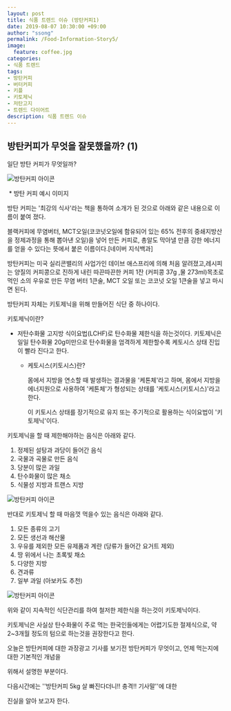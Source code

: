 ```yaml
---
layout: post
title: 식품 트렌드 이슈 (방탄커피1)
date: 2019-08-07 10:30:00 +09:00
author: "ssong"
permalink: /Food-Information-Story5/
image:
  feature: coffee.jpg
categories:
- 식품 트렌드
tags:
- 방탄커피
- 버터커피
- 키플
- 키토제닉
- 저탄고지
- 트렌드 다이어트
description: 식품 트렌드 이슈
---
```


##  방탄커피가 무엇을 잘못했을까? (1) 

 일단 방탄 커피가 무엇일까?

![방탄커피 아이콘](https://lh3.googleusercontent.com/uMNQcz1AR7XnqQZcBvo7nfCdPv-_xzbY7dpngh1ALtYoKOTazzkS_uO2WaYSJW9HhntlTAxFNvkO6JDILRXmciQ4v-cElpUn0vYUarAEIqeZWu6TUPNypA5aYCuTDbiAEFlVIJkRTvFKuq2yz8pWH4jlpfqIZ-C6ZcdwbJA-WoGxQ7yjp2-KBGEeAVzTtuRNrdMJs2FmnIiVZMkgWXbh1-u8fUoRS2UqyBzHuQTm48t_psED-Y4c8gPqAxxKhSsPFojWKXfCFKjrJLWz98xnROvgI50_EIRfN4wu8IHojwJ1Ioe8YCg2rD8r0qerKGZfCgUiteG8o-fcI1bdgByIAqQ64oylVVXV5NYTqNo4GVfLouSa_iWq5K0sWOmnuR_UG1cQP9OagW4qMgP1Dz8C8xqUceTOn9FRmDKriqOIHB5LCf00y-8pslsqsynUVv4GTBqjsNjvQ9YNiOeg8_r3XnpgHXrhtAbGOtWkuLAGOzGTcYPm_3_hm77mtx5k5PSU3J-juZmyTgWG1bW15DViBKWKRqrw-vSAE-n4P5uzt8xZncHsSHDHd71BsrBKZV1MgubZoJtQjPReRll6ujOquhyMIa0N0tSBvd3N1ks-Td1a3k-ugwi47wfFAmOjY2wSmfcCxp3gqbOclIXiqfnuUJLPCsjA8Q=w330-h220-no)

​                                                         * 방탄 커피 예시 이미지 

  방탄 커피는 '최강의 식사'라는 책을 통하여 소개가 된 것으로 아래와 같은 내용으로 이름이 붙여 졌다. 

블랙커피에 무염버터, MCT오일(코코넛오일에 함유되어 있는 65% 전후의 중쇄지방산을 정제과정을 통해 뽑아낸    오일)을 넣어 만든 커피로, 총알도 막아낼 만큼 강한 에너지를 얻을 수 있다는 뜻에서 붙은 이름이다.[네이버 지식백과]  

 방탄커피는 미국 실리콘밸리의 사업가인 데이브 애스프리에 의해 처음 알려졌고,레시피는 양질의 커피콩으로 진하게 내린 따끈따끈한 커피 1잔 (커피콩 37g ,물 273ml)목초로 먹인 소의 우유로 만든 무염 버터 1큰술, MCT 오일 또는 코코넛 오일 1큰술을 넣고 마시면 된다. 

방탄커피 자체는 키토제닉을 위해 만들어진 식단 중 하나이다. 

키토제닉이란? 

- 저탄수화물 고지방 식이요법(LCHF)로 탄수화물 제한식을 하는것이다. 키토제닉은 일일 탄수화물 20g미만으로 탄수화물을 엄격하게 제한할수록 케토시스 상태 진입이 빨라 진다고 한다. 

   *  케토시스(키토시스)란? 

      몸에서 지방을 연소할 때 발생하는 결과물을 '케톤체'라고 하며, 몸에서 지방을 에너지원으로 사용하여 '케톤체'가 형성되는 상태를 '케토시스(키토시스)'라고 한다.

      이 키토시스 상태를 장기적으로 유지 또는 주기적으로 활용하는 식이요법이 '키토제닉'이다.



키토제닉을 할 때 제한해야하는 음식은 아래와 같다.

1. 정제된 설탕과 과당이 들어간 음식
2. 국물과 곡물로 만든 음식
3. 당분이 많은 과일
4. 탄수화물이 많은 채소
5. 식물성 지방과 트랜스 지방

  ![방탄커피 아이콘](https://lh3.googleusercontent.com/nlcC5Mz0k3Zl1LUASotbN7WDd1kbYLNSmo1t3mvnVYZX4GtAoI6agO7bKmFY9tjQBUFgw98a3-3bo_bhXK-K-44WEw2uPmnF87pgvDQf7fE7_fMotFZTfKEGcN3pin5AqzjQOLmPhhtkRXmWBwYWCOgFr8gJW0mbdRhRUqoFd13mMnY8TN36skV0UyqPnorVAEW01oL0Ff15QHAXiVPKjz4kzrnIRb-pNA5xtIsuneocggJXA6z0Cx6ktsLlsGzrP4jjojlAsvwT0wILHibRN92wPWHkj-udOYTBzlmgtffC5xDC8GIGTB1ctXOnfZOil2kw4CHJqn03vVKfQKbuOhLIh6cx9mRZ6gTZTdN4CwYQDZ272w9ZyYIyiAKvymXREqRipiO_tTzgPLG3_CZR0Q0OuQ0qSx_Oej7-TjLbNxnUTsnRqCNP3PreQRa0pc4z8TIfdHzBjRBJfdqusxIWbW_EZG53FROEsGHhXBaT0xpqNoNJfF4AYODm7XcuERs4YQq1nWsWZBBpjtvo-sFPIRAnt_ts5fKlVnlaxzPcZZDFxCoRzB2z2qoohUwD3nJe9zU_wOWVnX35IU2gZl1aoVnVQpK5n_Lm2zhwPSVrIpdYW37SP188P-3WvDHFDJft95OgWQZTPPOcX7YK3Q31gDwsk2bg_g=w640-h426-no)



반대로 키토제닉 할 때 마음껏 먹을수 있는 음식은 아래와 같다. 

1. 모든 종류의 고기 
2. 모든 생선과 해산물
3. 우유를 제외한 모든 유제품과 계란 (당류가 들어간 요거트 제외)
4. 땅 위에서 나는 초록빛 채소
5. 다양한 지방
6. 견과류
7. 일부 과일 (아보카도 추천)

![방탄커피 아이콘](https://lh3.googleusercontent.com/OEkWLgY5g_gphfFvSUaeDDu7M_Lc-R6fusVzPvFBSvt4I-fsanBH0w2JZvPg00h9W3aTtC3yenkkXTMJulpTTUlUve_9srQz1fah8WiJRpMcEGhPhtV7Vcl7JJTIEsQ1edrC7eGRvo2IyGwrhVZuXfirrR4wDCzYZgZuNR6vM1TZ3xvuxp7WIhY2CM3qR52bNB4ruCTeH1HWW9IMYmvnnLgvtVspBbcPsJ-gcaTlSsECu-klttDkgzKlQuXNfLBlJF5NXuH4m19k8MOWPAgVVSJ63pqQfVPNhhB-_ZrQxGtPy017nql0u9MrUv-aafbQBPi9KltN4mOXmad9UhFvBd1WHGMOscvqtgDGMzl6gQz_-NWbYfsLzl3NQDPeTa5JXbvqRcXBjVF-oE4W8TqQasBBk9qIj3FRsVOV0SehWW7guc84mXDveB7D-shPK0yVPHI7kckve-3VjRUhpoGQZPMuCd8gEU2Mn8-pHGsOcvP-KPascPNSC4v7gCTnd7zEgYXX1ogFsdDhGBxAvRGqgjA3yCzIQwHm_x0CRCT5XlKT2mDy6DaDzhkbQFlPPoiqgzIIiekoGzzp181onvNm1VH_DnK563zk4XHTCwQtDQwNItNBOgEklT5JTUDlweRxOJ2H_BcOi0tehXnAWzTwSDHl7h-tXw=w640-h426-no)



위와 같이 지속적인 식단관리를 하여 철저한 제한식을 하는것이 키토제닉이다. 

키토제닉은 사실상 탄수화물이 주로 먹는 한국인들에게는 어렵기도한 절제식으로, 약 2~3개월 정도의 텀으로 하는것을 권장한다고 한다. 

오늘은 방탄커피에 대한 과장광고 기사를 보기전 방탄커피가 무엇이고, 언제 먹는지에 대한 기본적인 개념을 

위해서 설명한 부분이다. 



다음시간에는 ''방탄커피 5kg 살 빠진다더니!! 충격!! 기사말''에 대한 

진실을 알아 보고자 한다. 

